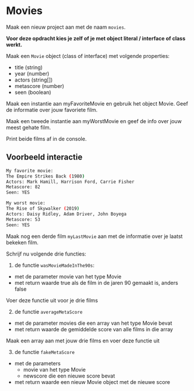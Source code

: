 # Movies

Maak een nieuw project aan met de naam `movies`.

**Voor deze opdracht kies je zelf of je met object literal / interface of class werkt.**

Maak een `Movie` object (class of interface) met volgende properties:

* title (string)
* year (number)
* actors (string\[])
* metascore (number)
* seen (boolean)

Maak een instantie aan myFavoriteMovie en gebruik het object Movie. Geef de informatie over jouw favoriete film.

Maak een tweede instantie aan myWorstMovie en geef de info over jouw meest gehate film.

Print beide films af in de console.

## Voorbeeld interactie

```bash
My favorite movie:
The Empire Strikes Back (1980)
Actors: Mark Hamill, Harrison Ford, Carrie Fisher
Metascore: 82
Seen: YES

My worst movie:
The Rise of Skywalker (2019)
Actors: Daisy Ridley, Adam Driver, John Boyega
Metascore: 53
Seen: YES
```

Maak nog een derde film `myLastMovie` aan met de informatie over je laatst bekeken film.

Schrijf nu volgende drie functies:

1. de functie `wasMovieMadeInThe90s`:

* met de parameter movie van het type Movie
* met return waarde true als de film in de jaren 90 gemaakt is, anders false

Voer deze functie uit voor je drie films

2. de functie `averageMetaScore`

* met de parameter movies die een array van het type Movie bevat
* met return waarde de gemiddelde score van alle films in die array

Maak een array aan met jouw drie films en voer deze functie uit

3. de functie `fakeMetaScore`

* met de parameters
  * movie van het type Movie
  * newscore die een nieuwe score bevat
* met return waarde een nieuw Movie object met de nieuwe score

